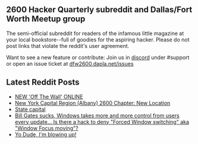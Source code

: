 ## 2600 Hacker Quarterly subreddit and Dallas/Fort Worth Meetup group
The semi-official subreddit for readers of the infamous little magazine at your local bookstore--full of goodies for the aspiring hacker. Please do not post links that violate the reddit's user agreement.

Want to see a new feature or contribute: 
Join us in [discord](https://dfw2600.dapla.net/chat) under #support or open an issue ticket at [dfw2600.dapla.net/issues](https://dfw2600.dapla.net/issues)

## Latest Reddit Posts
<!-- BLOG-POST-LIST:START -->
- [NEW 'Off The Wall' ONLINE](https://2600.com/wall/26-03-2024)
- [New York Capital Region (Albany) 2600 Chapter: New Location](https://www.reddit.com/r/2600/comments/1bohne9/new_york_capital_region_albany_2600_chapter_new/)
- [State capital](https://www.reddit.com/r/2600/comments/1bjld8j/state_capital/)
- [Bill Gates sucks, Windows takes more and more control from users every update... Is there a hack to deny "Forced Window switching" aka "Window Focus moving"?](https://www.reddit.com/r/2600/comments/1bhtd8a/bill_gates_sucks_windows_takes_more_and_more/)
- [Yo Dude, I'm blowing up!](https://www.reddit.com/r/2600/comments/1bg6you/yo_dude_im_blowing_up/)
<!-- BLOG-POST-LIST:END -->
